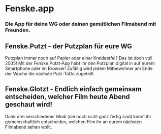 <h1>Fenske.app</h1>

<h3>Die App für deine WG oder deinen gemütlichen Filmabend mit Freunden.</h3>

<h2>Fenske.Putzt - der Putzplan für eure WG</h2>

Putzplan immer noch auf Papier oder einer Kreidetafel? Das ist doch voll 2005! Mit der Fenske.Putzt-App habt ihr den Putzplan digital in auf eurem Smartphone oder im Browser!
Zufällig wird jedem Mitbewohner am Ende der Woche die nächste Putz-ToDo zugeteilt.


<h2>Fenske.Glotzt - Endlich einfach gemeinsam entscheiden, welcher Film heute Abend geschaut wird!</h2>

Dank drei verschiedener Modi (die noch nicht ganz fertig sind) könnt ihr gemeinschaftlich entscheiden, welchen Film ihr an eurem nächsten Filmabend sehen wollt.

